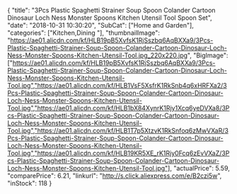 {
	"title": "3Pcs Plastic Spaghetti Strainer Soup Spoon Colander Cartoon Dinosaur Loch Ness Monster Spoons Kitchen Utensil Tool Spoon Set",
	"date": "2018-10-31 10:30:20",
	"SubCat": ["Home and Garden"],
	"categories": ["Kitchen,Dining "],
	"thumbnailImage": "https://ae01.alicdn.com/kf/HLB19pB5XvfsK1RjSszbq6AqBXXa9/3Pcs-Plastic-Spaghetti-Strainer-Soup-Spoon-Colander-Cartoon-Dinosaur-Loch-Ness-Monster-Spoons-Kitchen-Utensil-Tool.jpg_220x220.jpg",
	"BigImage": ["https://ae01.alicdn.com/kf/HLB19pB5XvfsK1RjSszbq6AqBXXa9/3Pcs-Plastic-Spaghetti-Strainer-Soup-Spoon-Colander-Cartoon-Dinosaur-Loch-Ness-Monster-Spoons-Kitchen-Utensil-Tool.jpg","https://ae01.alicdn.com/kf/HLB1VsF5XsfrK1RkSnb4q6xHRFXa2/3Pcs-Plastic-Spaghetti-Strainer-Soup-Spoon-Colander-Cartoon-Dinosaur-Loch-Ness-Monster-Spoons-Kitchen-Utensil-Tool.jpg","https://ae01.alicdn.com/kf/HLB1bX84XynrK1Rjy1Xcq6yeDVXa8/3Pcs-Plastic-Spaghetti-Strainer-Soup-Spoon-Colander-Cartoon-Dinosaur-Loch-Ness-Monster-Spoons-Kitchen-Utensil-Tool.jpg","https://ae01.alicdn.com/kf/HLB1T7p5XtzvK1RkSnfoq6zMwVXaR/3Pcs-Plastic-Spaghetti-Strainer-Soup-Spoon-Colander-Cartoon-Dinosaur-Loch-Ness-Monster-Spoons-Kitchen-Utensil-Tool.jpg","https://ae01.alicdn.com/kf/HLB19KR5XE_rK1Rjy0Fcq6zEvVXaZ/3Pcs-Plastic-Spaghetti-Strainer-Soup-Spoon-Colander-Cartoon-Dinosaur-Loch-Ness-Monster-Spoons-Kitchen-Utensil-Tool.jpg"],
	"actualPrice": 5.59,
	"comparePrice": 6.21,
	"linkurl": "http://s.click.aliexpress.com/e/B2czi5w",
	"inStock": 118
}
